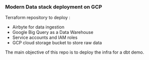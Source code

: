 ### Modern Data stack deployment on GCP

Terraform repository to deploy :
- Airbyte for data ingestion
- Google Big Query as a Data Warehouse
- Service accounts and IAM roles
- GCP cloud storage bucket to store raw data

The main objective of this repo is to deploy the infra for a dbt demo. 